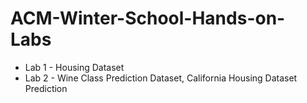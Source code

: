 # ACM-Winter-School-Hands-on-Labs
* Lab 1 - Housing Dataset
* Lab 2 - Wine Class Prediction Dataset, California Housing Dataset Prediction
